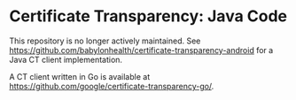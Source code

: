 # Certificate Transparency: Java Code

This repository is no longer actively maintained.
See https://github.com/babylonhealth/certificate-transparency-android for a
Java CT client implementation.

A CT client written in Go is available at
https://github.com/google/certificate-transparency-go/.

